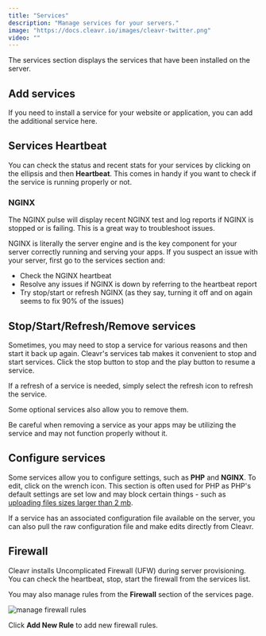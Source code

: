 ```yaml
---
title: "Services"
description: "Manage services for your servers."
image: "https://docs.cleavr.io/images/cleavr-twitter.png"
video: ""
---
```


The services section displays the services that have been installed on the server.

## Add services

If you need to install a service for your website or application, you can add the additional service here.

## Services Heartbeat

You can check the status and recent stats for your services by clicking on the ellipsis and then **Heartbeat**. This comes in handy if you want to check
if the service is running properly or not.

### NGINX

The NGINX pulse will display recent NGINX test and log reports if NGINX is stopped or is failing. This is a great way to troubleshoot issues.

<base-info>
NGINX is literally the server engine and is the key component for your server correctly running and serving your apps. If you
suspect an issue with your server, first go to the services section and: 
    <ul>
        <li>
            Check the NGINX heartbeat
        </li>
        <li>
            Resolve any issues if NGINX is down by referring to the heartbeat report
        </li>
        <li>
            Try stop/start or refresh NGINX (as they say, turning it off and on again seems to fix 90% of the issues)
        </li>
    </ul>
</base-info>

## Stop/Start/Refresh/Remove services

Sometimes, you may need to stop a service for various reasons and then start it back up again. Cleavr's services tab makes it convenient to stop and start services. Click the stop button to stop and the play button to resume a service.

If a refresh of a service is needed, simply select the refresh icon to refresh the service.

Some optional services also allow you to remove them.

<base-alert>
Be careful when removing a service as your apps may be utilizing the service and may not function properly without it.
</base-alert>


## Configure services

Some services allow you to configure settings, such as **PHP** and **NGINX**. To edit, click on the wrench icon.
This section is often used for PHP as PHP's default settings are set low and may block certain things - such as [uploading
files sizes larger than 2 mb](/guides/wordpress-upload-limits).

If a service has an associated configuration file available on the server, you can also pull the raw configuration file and make edits directly from Cleavr.

## Firewall

Cleavr installs Uncomplicated Firewall (UFW) during server provisioning. You can check the heartbeat, stop, start the firewall from the services list.

You may also manage rules from the **Firewall** section of the services page.

![manage firewall rules](/images/firewall/firewall.png)

Click **Add New Rule** to add new firewall rules.
